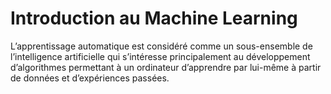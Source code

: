 # Introduction au Machine Learning
L’apprentissage automatique est considéré comme un sous-ensemble de l’intelligence artificielle qui s’intéresse principalement au développement d’algorithmes permettant à un ordinateur d’apprendre par lui-même à partir de données et d’expériences passées.
